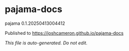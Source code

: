 # pajama-docs
pajama 0.1.20250413004412

Published to https://joshcameron.github.io/pajama-docs

*This file is auto-generated. Do not edit.*
